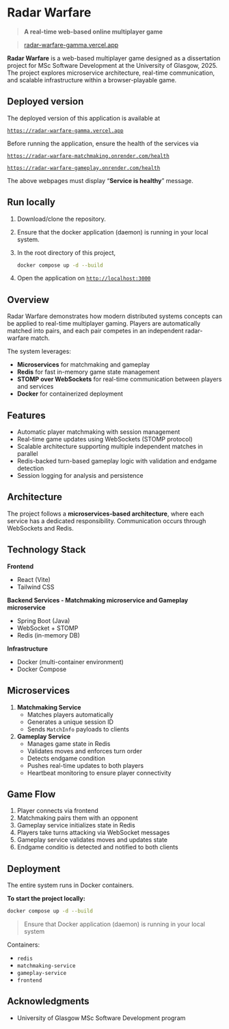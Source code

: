 # Radar Warfare

> **A real-time web-based online multiplayer game**

> [radar-warfare-gamma.vercel.app](https://radar-warfare-gamma.vercel.app/)

**Radar Warfare** is a web-based multiplayer game designed as a dissertation project for MSc Software Development at the University of Glasgow, 2025. The project explores microservice architecture, real-time communication, and scalable infrastructure within a browser-playable game.

## Deployed version

The deployed version of this application is available at

[`https://radar-warfare-gamma.vercel.app`](https://radar-warfare-gamma.vercel.app/)

<aside>

Before running the application, ensure the health of the services via

[`https://radar-warfare-matchmaking.onrender.com/health`](https://radar-warfare-matchmaking.onrender.com/health)

[`https://radar-warfare-gameplay.onrender.com/health`](https://radar-warfare-gameplay.onrender.com/health)

The above webpages must display “**Service is healthy**” message.

</aside>

## Run locally

1. Download/clone the repository.
2. Ensure that the docker application (daemon) is running in your local system.
3. In the root directory of this project,

    ```bash
    docker compose up -d --build
    ```

4. Open the application on [`http://localhost:3000`](http://localhost:3000/)

## Overview

Radar Warfare demonstrates how modern distributed systems concepts can be applied to real-time multiplayer gaming. Players are automatically matched into pairs, and each pair competes in an independent radar-warfare match.

The system leverages:

-   **Microservices** for matchmaking and gameplay
-   **Redis** for fast in-memory game state management
-   **STOMP over WebSockets** for real-time communication between players and services
-   **Docker** for containerized deployment

## Features

-   Automatic player matchmaking with session management
-   Real-time game updates using WebSockets (STOMP protocol)
-   Scalable architecture supporting multiple independent matches in parallel
-   Redis-backed turn-based gameplay logic with validation and endgame detection
-   Session logging for analysis and persistence

## Architecture

The project follows a **microservices-based architecture**, where each service has a dedicated responsibility. Communication occurs through WebSockets and Redis.

## Technology Stack

**Frontend**

-   React (Vite)
-   Tailwind CSS

**Backend Services - Matchmaking microservice and Gameplay microservice**

-   Spring Boot (Java)
-   WebSocket + STOMP
-   Redis (in-memory DB)

**Infrastructure**

-   Docker (multi-container environment)
-   Docker Compose

## Microservices

1. **Matchmaking Service**
    - Matches players automatically
    - Generates a unique session ID
    - Sends `MatchInfo` payloads to clients
2. **Gameplay Service**
    - Manages game state in Redis
    - Validates moves and enforces turn order
    - Detects endgame condition
    - Pushes real-time updates to both players
    - Heartbeat monitoring to ensure player connectivity

## Game Flow

1. Player connects via frontend
2. Matchmaking pairs them with an opponent
3. Gameplay service initializes state in Redis
4. Players take turns attacking via WebSocket messages
5. Gameplay service validates moves and updates state
6. Endgame conditio is detected and notified to both clients

## Deployment

The entire system runs in Docker containers.

**To start the project locally:**

```bash
docker compose up -d --build
```

> Ensure that Docker application (daemon) is running in your local system

Containers:

-   `redis`
-   `matchmaking-service`
-   `gameplay-service`
-   `frontend`

## Acknowledgments

-   University of Glasgow MSc Software Development program
